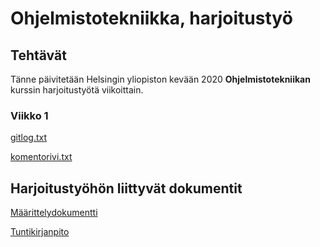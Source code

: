 # Ohjelmistotekniikka, harjoitustyö

## Tehtävät

Tänne päivitetään Helsingin yliopiston kevään 2020 **Ohjelmistotekniikan** kurssin harjoitustyötä viikoittain.

### Viikko 1

[gitlog.txt](https://github.com/sinisaarinen/ot-harjoitustyo/blob/master/laskarit/viikko1/gitlog.txt)

[komentorivi.txt](https://github.com/sinisaarinen/ot-harjoitustyo/blob/master/laskarit/viikko1/komentorivi.txt)

## Harjoitustyöhön liittyvät dokumentit

[Määrittelydokumentti](dokumentaatio/vaatimusmaarittely.md)

[Tuntikirjanpito](dokumentaatio/tuntikirjanpito.md)
